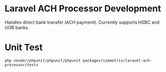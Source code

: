 # Laravel ACH Processor Development
Handles direct bank transfer (ACH payment). Currently supports HSBC and UOB banks.

# Unit Test
`php vendor/phpunit/phpunit/phpunit packages/simmatrix/laravel-ach-processor/tests`